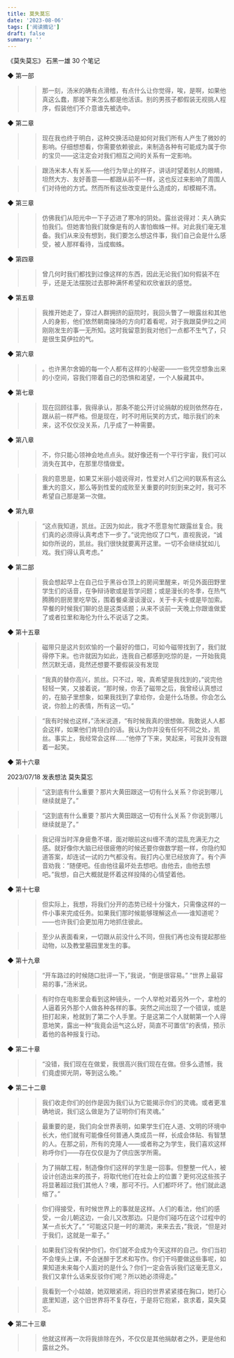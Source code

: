 ```yaml
---
title: 莫失莫忘
date: '2023-08-06'
tags: ['阅读摘记']
draft: false
summary: ''
---
```


《莫失莫忘》
石黑一雄
30 个笔记

◆ 第一部

> > 那一刻，汤米的确有点滑稽，有点什么让你觉得，唉，是啊，如果他真这么蠢，那接下来怎么都是他活该。别的男孩子都假装无视挑人程序，假装他们不介意谁先被选中。

◆ 第二章

> > 现在我也终于明白，这种交换活动是如何对我们所有人产生了微妙的影响。仔细想想看，你需要依赖彼此，来制造各种有可能成为属于你的宝贝——这注定会对我们相互之间的关系有一定影响。

> > 跟汤米本人有关系——他行为举止的样子，讲话时望着别人的眼睛，坦然大方、友好善意——都跟从前不一样，这也反过来影响了周围人们对待他的方式。然而所有这些改变是什么造成的，却模糊不清。

◆ 第三章

> > 仿佛我们从阳光中一下子迈进了寒冷的阴处。露丝说得对：夫人确实怕我们。但她害怕我们就像是有的人害怕蜘蛛一样。对此我们毫无准备。我们从来没有想到，我们要怎么想这件事，我们自己会是什么感受，被人那样看待，当成蜘蛛。

◆ 第四章

> > 曾几何时我们都找到过像这样的东西，因此无论我们如何假装不在乎，还是无法摆脱过去那种满怀希望和欢欣雀跃的感觉。

◆ 第五章

> > 我推开她走了，穿过人群拥挤的庭院时，我回头瞥了一眼露丝和其他人的身影，他们依然朝南操场的方向盯着看呢，对于我跟莫伊拉之间刚刚发生的事一无所知。这时我留意到我对他们一点都不生气了，只是很生莫伊拉的气。

◆ 第六章

> > 。也许黑尔舍姆的每一个人都有这样的小秘密——一些凭空想象出来的小空间，容我们带着自己的恐惧和渴望，一个人躲藏其中。

◆ 第七章

> > 现在回顾往事，我得承认，那条不能公开讨论捐献的规则依然存在，跟从前一样严格。但是现在，时不时用玩笑的方式，暗示我们的未来，这不仅仅没关系，几乎成了一种需要。

◆ 第八章

> > 不，你只能心领神会地点点头。就好像还有一个平行宇宙，我们可以消失在其中，在那里尽情做爱。

> > 我的意思是，如果艾米丽小姐说得对，性爱对人们之间的联系有这么重大的意义，那么等到性爱的成败至关重要的时刻到来之时，我可不希望自己那是第一次做。

◆ 第九章

> > “这点我知道，凯丝。正因为如此，我才不愿意匆忙跟露丝复合。我们真的必须得认真考虑下一步了。”说完他叹了口气，直视我说，“诚如你所说的，凯丝。我们很快就要离开这里。一切不会继续犹如儿戏。我们得认真考虑。”

◆ 第二部

> > 我会想起早上在自己位于黑谷仓顶上的房间里醒来，听见外面田野里学生们的话音，在争辩诗歌或是哲学问题；或是漫长的冬季，在热气腾腾的厨房里吃早饭，围着餐桌漫谈漫议，关于卡夫卡或是毕加索。早餐的时候我们聊的总是这类话题；从来不谈前一天晚上你跟谁做爱了或者拉里和海伦为什么不说话了之类。

◆ 第十五章

> > 磁带只是这片刻欢愉的一个最好的借口，可如今磁带找到了，我们就得停下来。也许就因为如此，连我自己都感到吃惊的是，一开始我竟然沉默无语，竟然还想要不要假装没有发现

> > “我真的替你高兴，凯丝。只不过，唉，真希望是我找到的，”说完他轻轻一笑，又接着说，“那时候，你丢了磁带之后，我曾经认真想过的，在脑子里想象，如果我找到了拿给你，会是什么场景。你会怎么说，你脸上的表情，所有这一切。”

> > “我有时候也这样，”汤米说道，“有时候我真的很想做。我敢说人人都会这样，如果他们肯坦白的话。我认为你并没有任何不同之处，凯丝。事实上，我经常会这样……”他停了下来，笑起来，可我并没有跟着一起笑。

◆ 第十六章

2023/07/18 发表想法
莫失莫忘

> > “这到底有什么重要？那片大黄田跟这一切有什么关系？你说到哪儿继续就是了。”

> > “这到底有什么重要？那片大黄田跟这一切有什么关系？你说到哪儿继续就是了。”

> > 我记得当时浑身疲惫不堪，面对眼前这纠缠不清的混乱充满无力之感。就好像你大脑已经很疲倦的时候还要你做数学题一样，你隐约知道答案，却连试一试的力气都没有。我打内心里已经放弃了。有个声音劝我：“随便吧。任由他往最坏处去想吧。由他去，由他去想吧。”我想，自己大概就是怀着这样投降的心情望着他。

◆ 第十七章

> > 但实际上，我想，将我们分开的态势已经十分强大，只需像这样的一件小事来完成任务。如果我们那时候能够理解这点——谁知道呢？——也许我们会更加用力地抓住彼此。

> > 至少从表面看来，一切跟从前没什么不同，但我们再也没有提起那些动物，以及教堂墓园里发生的事。

◆ 第十九章

> > “开车路过的时候随口批评一下，”我说，“倒是很容易。”
> > “世界上最容易的事，”汤米说。

> > 有时你在电影里会看到这种镜头，一个人举枪对着另外一个，拿枪的人逼着另外那个人做各种各样的事。突然之间出现了一个错误，或是扭打起来，枪就到了第二个人手里。于是这第二个人就朝第一个人得意地笑，露出一种“我竟会运气这么好，简直不可置信”的表情，预示着他的各种报复行动。

◆ 第二十章

> > “没错，我们现在在做爱，我很高兴我们现在在做。但多么遗憾，我们竟虚掷光阴，等到这么晚。”

◆ 第二十二章

> > 我们收走你们的创作是因为我们认为它能揭示你们的灵魂。或者更准确地说，我们这么做是为了证明你们有灵魂。”

> > 最重要的是，我们向全世界表明，如果学生们在人道、文明的环境中长大，他们就有可能像任何普通人类成员一样，长成会体贴、有智慧的人。在那之前，所有的克隆人——或者称之为学生，我们喜欢这样称呼你们——存在仅仅是为了供应医学所需。

> > 为了捐献工程，制造像你们这样的学生是一回事。但整整一代人，被设计创造出来的孩子，将取代他们在社会上的位置？更何况这些孩子将显著超过我们其他人？噢，那可不行。人们都吓坏了。他们就此退缩了。”

> > 你们得接受，有时候世界上的事就是这样。人们的看法，他们的感受，一会儿朝这边，一会儿又改那边。只是你们碰巧在这个过程中的某一点长大了。”
> > “可能这只是一时的潮流，来来去去，”我说，“但是对于我们，这就是一辈子。”

> > 如果我们没有保护你们，你们就不会成为今天这样的自己。你们当初不会埋头上课，不会迷醉于艺术和写作。你们干吗要做这些事呢，如果知道未来每个人面对的是什么？你们一定会告诉我们这毫无意义，我们又拿什么话来反驳你们呢？所以她必须得走。”

> > 我看到一个小姑娘，她双眼紧闭，将旧的世界紧紧搂在胸口，她打心底里知道，这个旧世界将不复存在，于是将它抱紧，哀求着，莫失莫忘。

◆ 第二十三章

> > 他就这样再一次将我排除在外，不仅仅是其他捐献者之外，更是他和露丝之外。
